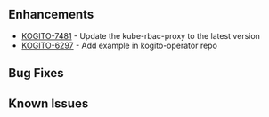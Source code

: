 <!-- Keep them in alphabetical order -->
## Enhancements
- [KOGITO-7481](https://issues.redhat.com/browse/KOGITO-7481) - Update the kube-rbac-proxy to the latest version
- [KOGITO-6297](https://issues.redhat.com/browse/KOGITO-6297) - Add example in kogito-operator repo

## Bug Fixes

## Known Issues
